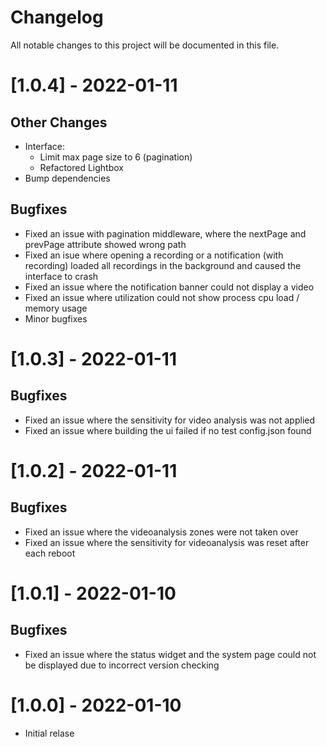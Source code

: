 # Changelog
All notable changes to this project will be documented in this file.

# [1.0.4] - 2022-01-11

## Other Changes
- Interface:
  - Limit max page size to 6 (pagination)
  - Refactored Lightbox
- Bump dependencies

## Bugfixes
- Fixed an issue with pagination middleware, where the nextPage and prevPage attribute showed wrong path
- Fixed an isue where opening a recording or a notification (with recording) loaded all recordings in the background and caused the interface to crash
- Fixed an issue where the notification banner could not display a video
- Fixed an issue where utilization could not show process cpu load / memory usage
- Minor bugfixes

# [1.0.3] - 2022-01-11

## Bugfixes
- Fixed an issue where the sensitivity for video analysis was not applied
- Fixed an issue where building the ui failed if no test config.json found

# [1.0.2] - 2022-01-11

## Bugfixes
- Fixed an issue where the videoanalysis zones were not taken over
- Fixed an issue where the sensitivity for videoanalysis was reset after each reboot

# [1.0.1] - 2022-01-10

## Bugfixes
- Fixed an issue where the status widget and the system page could not be displayed due to incorrect version checking

# [1.0.0] - 2022-01-10
- Initial relase